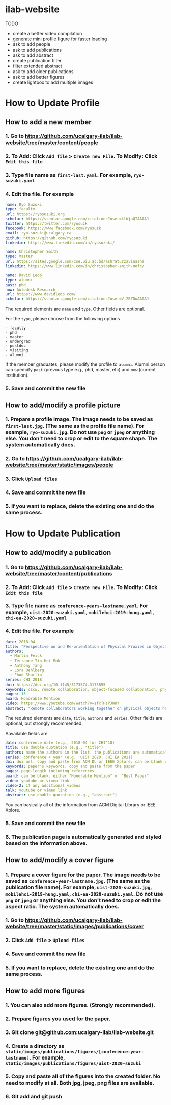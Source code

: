 # ilab-website

TODO
- create a better video compilation
- generate mini profile figure for faster loading
- ask to add people
- ask to add publications
- ask to add abstract
- create publication filter
- filter extended abstract
- ask to add older publications
- ask to add better figures
- create lightbox to add multiple images


# How to Update Profile

## How to add a new member

### 1. Go to https://github.com/ucalgary-ilab/ilab-website/tree/master/content/people

### 2. To Add: Click `Add file` > `Create new File`. To Modify: Click `Edit this file`

### 3. Type file name as `first-last.yaml`. For example, `ryo-suzuki.yaml`

### 4. Edit the file. For example

```yaml
name: Ryo Suzuki
type: faculty
url: https://ryosuzuki.org
scholar: https://scholar.google.com/citations?user=klWjaQIAAAAJ
twitter: https://twitter.com/ryosuzk
facebook: https://www.facebook.com/ryosuzk
email: ryo.suzuki@ucalgary.ca
github: https://github.com/ryosuzuki
linkedin: https://www.linkedin.com/in/ryosuzuki/
```

```yaml
name: Christopher Smith
type: master
url: https://sites.google.com/cse.uiu.ac.bd/ashratuzzavinasha
linkedin: https://www.linkedin.com/in/christopher-smith-uofc/
```

```yaml
name: David Ledo
type: alumni
past: phd
now: Autodesk Research
url: https://www.davidledo.com/
scholar: https://scholar.google.com/citations?user=V_2BZDoAAAAJ
```

The required elements are `name` and `type`. Other fields are optional.

For the `type`, please choose from the following options

```
- faculty
- phd
- master
- undergrad
- postdoc
- visiting
- alumni
```

If the member graduates, please modify the profile to `alumni`.
Alumni person can spedcify `past` (prevous type e.g., phd, master, etc) and `now` (current institution).

### 5. Save and commit the new file



## How to add/modify a profile picture

### 1. Prepare a profile image. The image needs to be saved as `first-last.jpg`. (The same as the profile file name). For example, `ryo-suzuki.jpg`. Do not use `png` or `jpeg` or anything else. You don't need to crop or edit to the square shape. The system automatically does.

### 2. Go to https://github.com/ucalgary-ilab/ilab-website/tree/master/static/images/people

### 3. Click `Upload files`

### 4. Save and commit the new file

### 5. If you want to replace, delete the existing one and do the same process.




# How to Update Publication

## How to add/modify a publication

### 1. Go to https://github.com/ucalgary-ilab/ilab-website/tree/master/content/publications

### 2. To Add: Click `Add file` > `Create new File`. To Modify: Click `Edit this file`

### 3. Type file name as `conference-years-lastname.yaml`. For example, `uist-2020-suzuki.yaml`, `mobilehci-2019-hung.yaml`, `chi-ea-2020-suzuki.yaml`

### 4. Edit the file. For example

```yaml
date: 2018-04
title: "Perspective on and Re-orientation of Physical Proxies in Object-Focused Remote Collaboration"
authors:
  - Martin Feick
  - Terrance Tin Hoi Mok
  - Anthony Tang
  - Lora Oehlberg
  - Ehud Sharlin
series: CHI 2018
doi: https://doi.org/10.1145/3173574.3173855
keywords: cscw, remote collaboration, object-focused collaboration, physical telepresence, collaborative physical tasks
pages: 13
award: Honorable Mention
video: https://www.youtube.com/watch?v=sfxTHsPJWHY
abstract: "Remote collaborators working together on physical objects have difficulty building a shared understanding of what each person is talking about. Conventional video chat systems are insufficient for many situations because they present a single view of the object in a flattened image. To understand how this limited perspective affects collaboration, we designed the Remote Manipulator (ReMa), which can reproduce orientation manipulations on a proxy object at a remote site. We conducted two studies with ReMa, with two main findings. First, a shared perspective is more effective and preferred compared to the opposing perspective offered by conventional video chat systems. Second, the physical proxy and video chat complement one another in a combined system: people used the physical proxy to understand objects, and used video chat to perform gestures and confirm remote actions."
```

The required elements are `date`, `title`, `authors` and `series`. Other fields are optional, but strongly recommended.

Aavailable fields are

```yaml
date: conference date (e.g., 2018-04 for CHI'18)
title: use double quotation (e.g., "title")
authors: name the authors in the list. the publications are automatically linked to the profile based on the name
series: conference + year (e.g., UIST 2020, CHI EA 2021)
doi: doi url. copy and paste from ACM DL or IEEE Xplore. can be blank until published
keywords: paper's keywords. copy and paste from the paper
pages: page-length including references
award: can be blank. either "Honorable Mention" or "Best Paper"
video: youtube or vimeo link
video-2: if any additional videos
talk: youtube or vimeo link
abstract: use double quotation (e.g., "abstract")
```

You can basically all of the information from ACM Digital Library or IEEE Xplore.

### 5. Save and commit the new file

### 6. The publication page is automatically generated and styled based on the information above.



## How to add/modify a cover figure

### 1. Prepare a cover figure for the paper. The image needs to be saved as `conference-year-lastname.jpg`. (The same as the publication file name). For example, `uist-2020-suzuki.jpg`, `mobilehci-2019-hung.yaml`, `chi-ea-2020-suzuki.yaml`. Do not use `png` or `jpeg` or anything else. You don't need to crop or edit the aspect ratio. The system automatically does.

### 1. Go to https://github.com/ucalgary-ilab/ilab-website/tree/master/static/images/publications/cover

### 2. Click `Add file` > `Upload files`

### 4. Save and commit the new file

### 5. If you want to replace, delete the existing one and do the same process.




## How to add more figures

### 1. You can also add more figures. (Strongly recommended).

### 2. Prepare figures you used for the paper.

### 3. Git clone git@github.com:ucalgary-ilab/ilab-website.git

### 4. Create a directory as `static/images/publications/figures/[conference-year-lastname]`. For example, `static/images/publications/figures/uist-2020-suzuki`

### 5. Copy and paste all of the figures into the created folder. No need to modify at all. Both jpg, jpeg, png files are available.

### 6. Git add and git push








